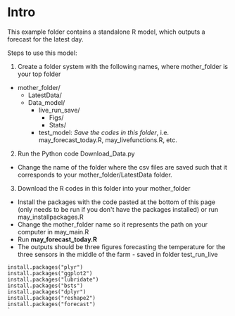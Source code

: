 # Intro

This example folder contains a standalone R model, which outputs a forecast for the latest day.

Steps to use this model:

1. Create a folder system with the following names, where mother_folder is your top folder
  - mother_folder/
    - LatestData/
    - Data_model/
      - live_run_save/
        - Figs/
        - Stats/
      - test_model: *Save the codes in this folder*, i.e. may_forecast_today.R, may_livefunctions.R, etc.
    
2. Run the Python code Download_Data.py
  - Change the name of the folder where the csv files are saved such that it corresponds to your mother_folder/LatestData folder.

3. Download the R codes in this  folder into your mother_folder
  - Install the packages with the code pasted at the bottom of this page (only needs to be run if you don't have the packages installed) or run may_installpackages.R
  - Change the mother_folder name so it represents the path on your computer in may_main.R
  - Run **may_forecast_today.R**
  - The outputs should be three figures forecasting the temperature for the three sensors in the middle of the farm - saved in folder test_run_live






```{r}
install.packages("plyr")
install.packages("ggplot2")
install.packages("lubridate")
install.packages("bsts")
install.packages("dplyr")
install.packages("reshape2")
install.packages("forecast")
`
